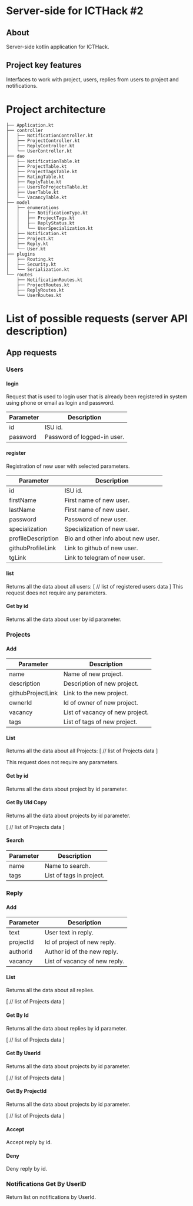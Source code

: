 # Server-side for ICTHack #2

## About

Server-side kotlin application for ICTHack.

## Project key features

Interfaces to work with project, users, replies from users to project and notifications.

# Project architecture
```
├── Application.kt
├── controller
│   ├── NotificationController.kt
│   ├── ProjectController.kt
│   ├── ReplyController.kt
│   └── UserController.kt
├── dao
│   ├── NotificationTable.kt
│   ├── ProjectTable.kt
│   ├── ProjectTagsTable.kt
│   ├── RatingTable.kt
│   ├── ReplyTable.kt
│   ├── UsersToProjectsTable.kt
│   ├── UserTable.kt
│   └── VacancyTable.kt
├── model
│   ├── enumerations
│   │   ├── NotificationType.kt
│   │   ├── ProjectTags.kt
│   │   ├── ReplyStatus.kt
│   │   └── UserSpecialization.kt
│   ├── Notification.kt
│   ├── Project.kt
│   ├── Reply.kt
│   └── User.kt
├── plugins
│   ├── Routing.kt
│   ├── Security.kt
│   └── Serialization.kt
└── routes
    ├── NotificationRoutes.kt
    ├── ProjectRoutes.kt
    ├── ReplyRoutes.kt
    └── UserRoutes.kt
```
# List of possible requests (server API description)

## App requests

### Users

#### login

Request that is used to login user that is already been registered in system using phone or email as login and password.

Parameter | Description
----------|-------
id        | ISU id.
password  | Password of logged-in user.

#### register

Registration of new user with selected parameters.

Parameter          | Description
-------------------|-------
id                 | ISU id.
firstName          | First name of new user.
lastName           | First name of new user.
password           | Password of new user.  
specialization     | Specialization of new user.
profileDescription | Bio and other info about new user.
githubProfileLink  | Link to github of new user.
tgLink             | Link to telegram of new user.

#### list

Returns all the data about all users:
[
// list of registered users data
]
This request does not require any parameters.

#### Get by id

Returns all the data about user by id parameter.

### Projects

#### Add

Parameter          | Description
-------------------|-------
name               | Name of new project.
description        | Description of new project.
githubProjectLink  | Link to the new project.
ownerId            | Id of owner of new project.
vacancy            | List of vacancy of new project.
tags               | List of tags of new project.

#### List

Returns all the data about all Projects:
[
// list of Projects data
]

This request does not require any parameters.

#### Get by id

Returns all the data about project by id parameter.

#### Get By UId Copy

Returns all the data about projects by id parameter.

[
// list of Projects data
]

#### Search

Parameter          | Description
-------------------|-------
name               | Name to search.
tags               | List of tags in project.

### Reply

#### Add

Parameter          | Description
-------------------|-------
text               | User text in reply.
projectId          | Id of project of new reply.
authorId           | Author id of the new reply.
vacancy            | List of vacancy of new reply.

#### List

Returns all the data about all replies.

[
// list of Projects data
]

#### Get By Id

Returns all the data about replies by id parameter.

[
// list of Projects data
]

#### Get By UserId

Returns all the data about projects by id parameter.

[
// list of Projects data
]

#### Get By ProjectId

Returns all the data about projects by id parameter.

[
// list of Projects data
]

#### Accept

Accept reply by id.

#### Deny

Deny reply by id.

### Notifications Get By UserID

Return list on notifications by UserId.